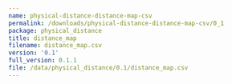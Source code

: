 ```yaml
---
name: physical-distance-distance-map-csv
permalink: /downloads/physical-distance-distance-map-csv/0_1
package: physical_distance
title: distance_map
filename: distance_map.csv
version: '0.1'
full_version: 0.1.1
file: /data/physical_distance/0.1/distance_map.csv
---
```

